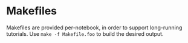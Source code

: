# Makefiles

Makefiles are provided per-notebook, in order to support long-running tutorials.   Use `make -f Makefile.foo` to build
the desired output.
